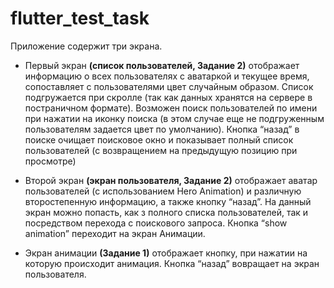 # flutter_test_task

Приложение содержит три экрана. 

* Первый экран **(список пользователей, Задание 2)** отображает информацию о всех пользователях с аватаркой
и текущее время, сопоставляет с пользователями цвет случайным образом. Список подгружается при скролле (так как данных 
хранятся на сервере в постраничном формате). Возможен поиск пользователей по имени при нажатии на иконку поиска (в этом случае еще 
не подгруженным пользователям задается цвет по умолчанию). Кнопка “назад” в поиске очищает поисковое окно
и показывает полный список пользователей (с возвращением на предыдущую позицию при просмотре)

* Второй экран **(экран пользователя, Задание 2)** отображает аватар пользователей (с использованием Hero Animation)
 и различную второстепенную информацию, а также кнопку “назад”. На данный экран можно попасть, как з полного списка пользователей,
 так и посредством перехода с поискового запроса. Кнопка “show animation” переходит на экран Анимации.
 
 * Экран анимации **(Задание 1)** отображает кнопку, при нажатии на которую происходит анимация. Кнопка “назад”
 вовращает на экран пользователя.


